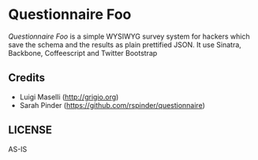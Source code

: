 # Questionnaire Foo

_Questionnaire Foo_ is a simple WYSIWYG survey system for hackers which save the schema and the results as plain prettified JSON. It use Sinatra, Backbone, Coffeescript and Twitter Bootstrap

## Credits

* Luigi Maselli (http://grigio.org)
* Sarah Pinder (https://github.com/rspinder/questionnaire)

## LICENSE

AS-IS